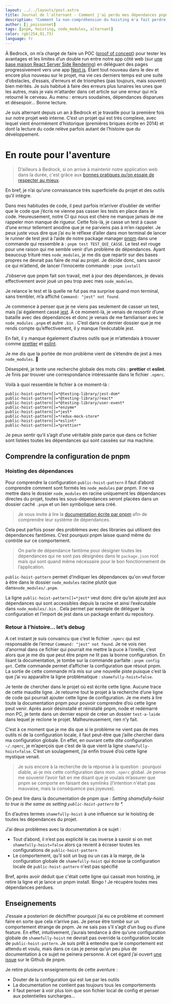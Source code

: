 ```yaml
---
layout: ../../layouts/post.astro
title: Journal de l'alternant - Comment j'ai perdu mes dépendances pnpm
description: "Comment la non-compréhension du hoisting m'a fait perdre des dépendances"
author: [j_poissonnet]
tags: [pnpm, hoisting, node_modules, alternant]
color: rgb(254,91,73)
language: fr
---
```


À Bedrock, on m’a chargé de faire un POC ([proof of concept](https://fr.wikipedia.org/wiki/Preuve_de_concept)) pour tester les avantages et les limites d’un double run entre notre app côté web (sur [une base maison React Server Side Rendering](https://tech.bedrockstreaming.com/2017/05/17/spa-mode-isomorphism-js.html)) en déléguant des pages progressivement vers une app [Next.js](https://nextjs.org/). Étant tout nouveau dans le dev et encore plus nouveau sur le projet, ma vie ces derniers temps est une suite d’obstacles, d’essais, d’erreurs et de triomphes (pas toujours, mais souvent) bien mérités. Je suis habitué à faire des erreurs plus lunaires les unes que les autres, mais je vais m’attarder dans cet article sur une erreur qui m’a retourné le cerveau. Au menu : erreurs soudaines, dépendances disparues et désespoir… Bonne lecture.

Je suis alternant depuis un an à Bedrock et je travaille pour la première fois sur notre projet web interne. C’est un projet qui est très complexe, avec lequel vient énormément d’historique (premières briques écrite en 2014) et dont la lecture du code relève parfois autant de l’histoire que du développement. 

# En route pour l'aventure

> D’ailleurs à Bedrock, si on arrive à maintenir notre application web dans la durée, c'est grâce aux [bonnes pratiques qu’on essaie de respecter au mieux](https://tech.bedrockstreaming.com/2021/09/06/web-best-practices.html). 

En bref, je n’ai qu’une connaissance très superficielle du projet et des outils qu’il intègre.

Dans mes habitudes de code, il peut parfois m’arriver d’oublier de vérifier que le code que j’écris ne vienne pas casser les tests en place dans le code. Heureusement, notre CI qui nous est chère ne manque jamais de me rappeler mon manque de rigueur. Cette fois-là, je casse un test à cause d’une erreur tellement anodine que je ne parviens pas à m’en rappeler. Je peux juste vous dire que j’ai eu le réflexe d’aller dans mon terminal de lancer le runner de test jest à l’aide de notre package manager [pnpm](https://pnpm.io/fr/) dans une commande qui ressemble à : `pnpm test TEST_QUI_CASSE`. Le test est rouge pour une raison qui me semble venir d’un problème de dépendances. Ayant beaucoup trituré mes `node_modules`, je me dis que repartir sur des bases propres ne devrait pas faire de mal au projet. Je décide donc, sans savoir ce qui m’attend, de lancer l’innocente commande : `pnpm install`

J’observe que pnpm fait son travail, met à jour des dépendances, je devais effectivement avoir joué un peu trop avec mes `node_modules`.

Je relance le test et là quelle ne fut pas ma surprise quand mon terminal, sans trembler, m’a affiché `Command: "jest" not found`.

Je commence à penser que je ne viens pas seulement de casser un test, mais j’ai également cassé [jest](https://jestjs.io/fr/). À ce moment-là, je venais de ressortir d’une bataille avec des dépendances et donc je venais de me familiariser avec le `node_modules` `.pnpm` et autre `.bin` . C’est dans ce dernier dossier que je me rends compte qu’effectivement, il y manque l’exécutable jest.

En fait, il y manque également d’autres outils que je m’attendais à trouver comme [prettier](https://prettier.io/) et [eslint](https://eslint.org/).

Je me dis que la portée de mon problème vient de s’étendre de jest à mes `node_modules`. 🫠

Désespéré, je tente une recherche globale des mots clés : **prettier** et **eslint**. Je finis par trouver une correspondance intéressante dans le fichier `.npmrc`.

Voilà à quoi ressemble le fichier à ce moment-là :
```
public-hoist-pattern[]=*@testing-library/jest-dom*
public-hoist-pattern[]=*@testing-library/react*
public-hoist-pattern[]=*@testing-library/user-event*
public-hoist-pattern[]=*enzyme*
public-hoist-pattern[]=*jest*
public-hoist-pattern[]=*redux-mock-store*
public-hoist-pattern[]=*eslint*
public-hoist-pattern[]=*prettier*
```
Je peux sentir qu’il s’agit d’une véritable piste parce que dans ce fichier sont listées toutes les dépendances qui sont cassées sur ma machine.

## Comprendre la configuration de pnpm
### Hoisting des dépendances
Pour comprendre la configuration `public-hoist-pattern` il faut d’abord comprendre comment sont formés les `node_modules` par pnpm. Il ne va mettre dans le dossier `node_modules` en racine uniquement les dépendances directes du projet, toutes les sous-dépendances seront placées dans un dossier caché `.pnpm` et un lien symbolique sera créé. 

> Je vous invite à lire la [documentation écrite par pnpm](https://pnpm.io/symlinked-node-modules-structure) afin de comprendre leur système de dépendances.

Cela peut parfois poser des problèmes avec des libraries qui utilisent des dépendances fantômes. C’est pourquoi pnpm laisse quand même du contrôle sur ce comportement.

> On parle de dépendance fantôme pour désigner toutes les dépendances qui ne sont pas désignées dans le `package.json` root mais qui sont quand même nécessaire pour le bon fonctionnement de l’application.

`public-hoist-pattern` permet d’indiquer les dépendances qu'on veut forcer à être dans le dossier `node_modules` racine plutôt que dans`node_modules/.pnpm`.

La ligne `public-hoist-pattern[]=*jest*` veut donc dire qu’on ajoute jest aux dépendances qui sont accessibles depuis la racine et ainsi l’exécutable dans `node_modules/.bin` . Cela permet par exemple de déléguer la configuration et l’import de jest dans un package enfant du repository.

### Retour à l’histoire… let’s debug
A cet instant je suis convaincu que c’est le fichier `.npmrc` qui est responsable de l’erreur `Command: "jest" not found`. Je ne vois rien d’anormal dans ce fichier qui pourrait me mettre la puce à l’oreille, c’est alors que je me dis que peut être pnpm ne lit pas la bonne configuration. En lisant la documentation, je tombe sur la commande parfaite : `pnpm config get`. Cette commande permet d’afficher la configuration que résout pnpm. La sortie de cette commande m’a mis sur une nouvelle piste puisque c’est là que j’ai vu apparaître la ligne problématique : `shamefully-hoist=false`. 

Je tente de chercher dans le projet où est écrite cette ligne. Aucune trace de cette maudite ligne. Je retourne tout le projet à la recherche d’une ligne de code qui pourrait ajouter cette ligne de configuration. Je me mets à lire toute la documentation pnpm pour pouvoir comprendre d’où cette ligne peut venir. Après avoir désinstallé et réinstallé pnpm, node et redémarré mon PC, je tente dans un dernier espoir de créer un dossier `test-a-laide` dans lequel je reclone le projet. Malheureusement, rien n’y fait. 

C’est à ce moment que je me dis que si le problème ne vient pas de mes outils ni de la configuration locale, il faut peut-être que j’aille chercher dans ma configuration globale. En effet, en ouvrant cette dite configuration `~/.npmrc`, je m’aperçois que c’est de là que vient la ligne `shamefully-hoist=false`. C’est un soulagement, j’ai enfin trouvé d’où cette ligne mystique venait.

> Je suis encore à la recherche de la réponse à la question : pourquoi diable, ai-je mis cette configuration dans mon `.npmrc` global. Je pense me souvenir l’avoir fait en me disant que je voulais m’assurer que pnpm se comporte en faisant des symlinks (l’intention n'était pas mauvaise, mais la conséquence pas joyeuse).

On peut lire dans la documentation de pnpm que : _Setting shamefully-hoist to true is the same as setting `public-hoist-pattern` to *._

En d’autres termes `shamefully-hoist` à une influence sur le hoisting de toutes les dépendances du projet.

J’ai deux problèmes avec la documentation à ce sujet :

- Tout d’abord, il n’est pas explicité le cas inverse à savoir si on met `shamefully-hoist=false` alors ça revient à écraser toutes les configurations de `public-hoist-pattern`
- Le comportement, qu’il soit un bug ou un cas à la marge, de la configuration globale de `shamefully-hoist` qui écrase la configuration locale de `public-hoist-pattern` n'est pas spécifié

Bref, après avoir déduit que c'était cette ligne qui cassait mon hoisting, je retire la ligne et je lance un pnpm install. Bingo ! Je récupère toutes mes dépendances perdues.

## Enseignements
J’essaie a posteriori de déchiffrer pourquoi j’ai eu ce problème et comment faire en sorte que cela n’arrive pas. Je pense être tombé sur un comportement étrange de pnpm. Je ne sais pas s’il s’agit d’un bug ou d’une feature. En effet, intuitivement, j’aurais tendance à dire qu’une configuration globale de `shamefully-hoist` ne devrait pas override la configuration locale de `public-hoist-pattern`. Je suis prêt à entendre que le comportement est attendu et voulu, mais dans ce cas je pense qu’un peu plus de documentation à ce sujet ne peinera personne. À cet égard j’ai ouvert [une issue](https://github.com/pnpm/pnpm/issues/7312) sur le Github de pnpm.

Je retire plusieurs enseignements de cette aventure :
- Douter de la configuration qui est lue par les outils
- La documentation ne contient pas toujours tous les comportements
- Il faut penser à voir plus loin que son fichier local de config et penser aux potentielles surcharges...
